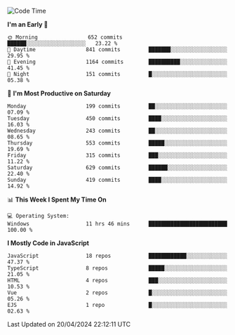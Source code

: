 <!--START_SECTION:waka-->
![Code Time](http://img.shields.io/badge/Code%20Time-3%2C224%20hrs%2032%20mins-blue)

**I'm an Early 🐤** 

```text
🌞 Morning                652 commits         ██████░░░░░░░░░░░░░░░░░░░   23.22 % 
🌆 Daytime                841 commits         ███████░░░░░░░░░░░░░░░░░░   29.95 % 
🌃 Evening                1164 commits        ██████████░░░░░░░░░░░░░░░   41.45 % 
🌙 Night                  151 commits         █░░░░░░░░░░░░░░░░░░░░░░░░   05.38 % 
```
📅 **I'm Most Productive on Saturday** 

```text
Monday                   199 commits         ██░░░░░░░░░░░░░░░░░░░░░░░   07.09 % 
Tuesday                  450 commits         ████░░░░░░░░░░░░░░░░░░░░░   16.03 % 
Wednesday                243 commits         ██░░░░░░░░░░░░░░░░░░░░░░░   08.65 % 
Thursday                 553 commits         █████░░░░░░░░░░░░░░░░░░░░   19.69 % 
Friday                   315 commits         ███░░░░░░░░░░░░░░░░░░░░░░   11.22 % 
Saturday                 629 commits         ██████░░░░░░░░░░░░░░░░░░░   22.40 % 
Sunday                   419 commits         ████░░░░░░░░░░░░░░░░░░░░░   14.92 % 
```


📊 **This Week I Spent My Time On** 

```text
💻 Operating System: 
Windows                  11 hrs 46 mins      █████████████████████████   100.00 % 
```

**I Mostly Code in JavaScript** 

```text
JavaScript               18 repos            ████████████░░░░░░░░░░░░░   47.37 % 
TypeScript               8 repos             █████░░░░░░░░░░░░░░░░░░░░   21.05 % 
HTML                     4 repos             ███░░░░░░░░░░░░░░░░░░░░░░   10.53 % 
Vue                      2 repos             █░░░░░░░░░░░░░░░░░░░░░░░░   05.26 % 
EJS                      1 repo              █░░░░░░░░░░░░░░░░░░░░░░░░   02.63 % 
```




 Last Updated on 20/04/2024 22:12:11 UTC
<!--END_SECTION:waka-->

<!--
**likaiqiang/likaiqiang** is a ✨ _special_ ✨ repository because its `README.md` (this file) appears on your GitHub profile.

Here are some ideas to get you started:

- 🔭 I’m currently working on ...
- 🌱 I’m currently learning ...
- 👯 I’m looking to collaborate on ...
- 🤔 I’m looking for help with ...
- 💬 Ask me about ...
- 📫 How to reach me: ...
- 😄 Pronouns: ...
- ⚡ Fun fact: ...
-->
